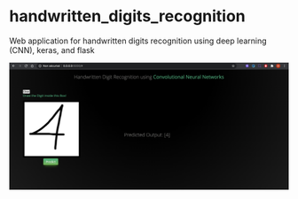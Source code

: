 # handwritten_digits_recognition
Web application for handwritten digits recognition using deep learning (CNN), keras, and flask

![alt text](screenshot.png?raw=true)
